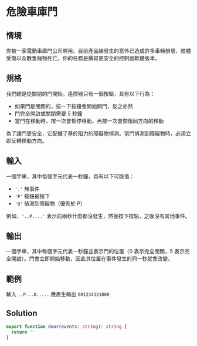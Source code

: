 # 危險車庫門

## 情境

你被一家電動車庫門公司聘用。目前產品線發生的意外已造成許多車輛損壞、肢體受傷以及數隻寵物死亡。你的任務是撰寫更安全的控制器軟體版本。

## 規格

我們總是從關閉的門開始。遙控器只有一個按鈕，具有以下行為：

- 如果門是關閉的，按一下按鈕會開始開門，反之亦然
- 門完全開啟或關閉需要 5 秒鐘
- 當門在移動時，按一次會暫停移動，再按一次會恢復同方向的移動

為了讓門更安全，它配備了基於阻力的障礙物偵測。當門偵測到障礙物時，必須立即反轉移動方向。

## 輸入

一個字串，其中每個字元代表一秒鐘，具有以下可能值：

- `'.'` 無事件
- `'P'` 按鈕被按下
- `'O'` 偵測到障礙物（優先於 P）

例如，`'..P....'` 表示前兩秒什麼都沒發生，然後按下按鈕，之後沒有其他事件。

## 輸出

一個字串，其中每個字元代表一秒鐘並表示門的位置（0 表示完全關閉，5 表示完全開啟）。門會立即開始移動，因此其位置在事件發生的同一秒就會改變。

## 範例

輸入 `..P...O.....` 應產生輸出 `001234321000`

## Solution

```ts
export function door(events: string): string {
  return ''
}
```
